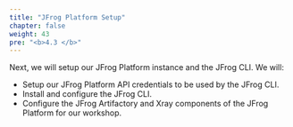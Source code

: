```yaml
---
title: "JFrog Platform Setup"
chapter: false
weight: 43
pre: "<b>4.3 </b>"
---
```


Next, we will setup our JFrog Platform instance and the JFrog CLI. We will:

- Setup our JFrog Platform API credentials to be used by the JFrog CLI.
- Install and configure the JFrog CLI.
- Configure the JFrog Artifactory and Xray components of the JFrog Platform for our workshop.
